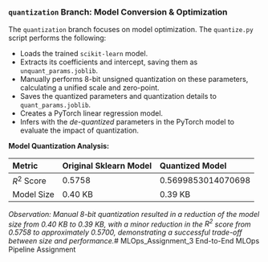 ###  `quantization` Branch: Model Conversion & Optimization

The `quantization` branch focuses on model optimization. The `quantize.py` script performs the following:
* Loads the trained `scikit-learn` model.
* Extracts its coefficients and intercept, saving them as `unquant_params.joblib`.
* Manually performs 8-bit unsigned quantization on these parameters, calculating a unified scale and zero-point.
* Saves the quantized parameters and quantization details to `quant_params.joblib`.
* Creates a PyTorch linear regression model.
* Infers with the *de-quantized* parameters in the PyTorch model to evaluate the impact of quantization.

**Model Quantization Analysis:**

| Metric        | Original Sklearn Model | Quantized Model    |
| :------------ | :--------------------- | :----------------- |
| $R^2$ Score   | 0.5758                 | 0.5699853014070698 |
| Model Size    | 0.40 KB                | 0.39 KB            |

*Observation: Manual 8-bit quantization resulted in a reduction of the model size from 0.40 KB to 0.39 KB, with a minor reduction in the $R^2$ score from 0.5758 to approximately 0.5700, demonstrating a successful trade-off between size and performance.*# MLOps_Assignment_3
End-to-End MLOps Pipeline Assignment
